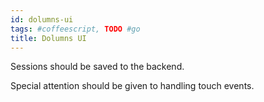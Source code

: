 ```yaml
---
id: dolumns-ui
tags: #coffeescript, TODO #go
title: Dolumns UI
---
```


Sessions should be saved to the backend.

Special attention should be given to handling touch events.
